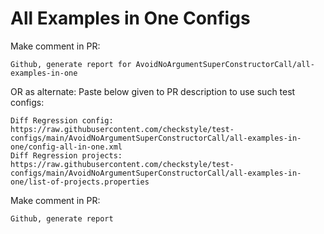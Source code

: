 # All Examples in One Configs
Make comment in PR:
```
Github, generate report for AvoidNoArgumentSuperConstructorCall/all-examples-in-one
```
OR as alternate:
Paste below given to PR description to use such test configs:
```
Diff Regression config: https://raw.githubusercontent.com/checkstyle/test-configs/main/AvoidNoArgumentSuperConstructorCall/all-examples-in-one/config-all-in-one.xml
Diff Regression projects: https://raw.githubusercontent.com/checkstyle/test-configs/main/AvoidNoArgumentSuperConstructorCall/all-examples-in-one/list-of-projects.properties
```
Make comment in PR:
```
Github, generate report
```
